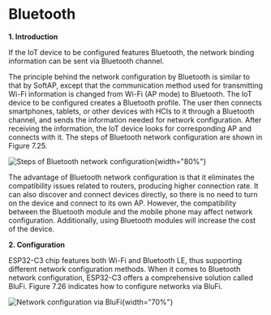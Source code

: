 # Bluetooth
**1. Introduction**

If the IoT device to be configured features Bluetooth, the network
binding information can be sent via Bluetooth channel.

The principle behind the network configuration by Bluetooth is similar
to that by SoftAP, except that the communication method used for
transmitting Wi-Fi information is changed from Wi-Fi (AP mode) to
Bluetooth. The IoT device to be configured creates a Bluetooth profile.
The user then connects smartphones, tablets, or other devices with HCIs
to it through a Bluetooth channel, and sends the information needed for
network configuration. After receiving the information, the IoT device
looks for corresponding AP and connects with it. The steps of Bluetooth
network configuration are shown in Figure 7.25.

![Steps of Bluetooth network configuration](D7Z/7-25){width="80%"}

The advantage of Bluetooth network configuration is that it eliminates
the compatibility issues related to routers, producing higher connection
rate. It can also discover and connect devices directly, so there is no
need to turn on the device and connect to its own AP. However, the
compatibility between the Bluetooth module and the mobile phone may
affect network configuration. Additionally, using Bluetooth modules will
increase the cost of the device.

**2. Configuration**

ESP32-C3 chip features both Wi-Fi and Bluetooth LE, thus supporting
different network configuration methods. When it comes to Bluetooth
network configuration, ESP32-C3 offers a comprehensive solution called
BluFi. Figure 7.26 indicates how to configure networks via BluFi.

![Network configuration via BluFi](D7Z/7-26){width="70%"}